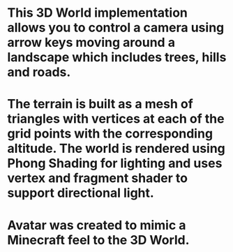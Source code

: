 # This 3D World implementation allows you to control a camera using arrow keys moving around a landscape which includes trees, hills and roads. 
# The terrain is built as a mesh of triangles with vertices at each of the grid points with the corresponding altitude. The world is rendered using Phong Shading for lighting and uses vertex and fragment shader to support directional light.
# Avatar was created to mimic a Minecraft feel to the 3D World.
